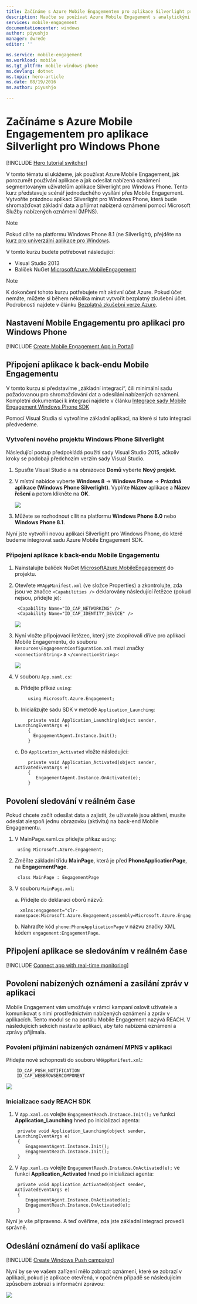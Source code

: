 ```yaml
---
title: Začínáme s Azure Mobile Engagementem pro aplikace Silverlight pro Windows Phone
description: Naučte se používat Azure Mobile Engagement s analytickými funkcemi a nabízenými oznámeními pro aplikace Silverlight pro Windows Phone
services: mobile-engagement
documentationcenter: windows
author: piyushjo
manager: dwrede
editor: ''

ms.service: mobile-engagement
ms.workload: mobile
ms.tgt_pltfrm: mobile-windows-phone
ms.devlang: dotnet
ms.topic: hero-article
ms.date: 08/19/2016
ms.author: piyushjo

---
```

# Začínáme s Azure Mobile Engagementem pro aplikace Silverlight pro Windows Phone
[!INCLUDE [Hero tutorial switcher](../../includes/mobile-engagement-hero-tutorial-switcher.md)]

V tomto tématu si ukážeme, jak používat Azure Mobile Engagement, jak porozumět používání aplikace a jak odesílat nabízená oznámení segmentovaným uživatelům aplikace Silverlight pro Windows Phone.
Tento kurz představuje scénář jednoduchého vysílání přes Mobile Engagement. Vytvoříte prázdnou aplikaci Silverlight pro Windows Phone, která bude shromažďovat základní data a přijímat nabízená oznámení pomocí Microsoft Služby nabízených oznámení (MPNS).

> [!NOTE]
> Pokud cílíte na platformu Windows Phone 8.1 (ne Silverlight), přejděte na [kurz pro univerzální aplikace pro Windows](mobile-engagement-windows-store-dotnet-get-started.md).
> 
> 

V tomto kurzu budete potřebovat následující:

* Visual Studio 2013
* Balíček NuGet [MicrosoftAzure.MobileEngagement]

> [!NOTE]
> K dokončení tohoto kurzu potřebujete mít aktivní účet Azure. Pokud účet nemáte, můžete si během několika minut vytvořit bezplatný zkušební účet. Podrobnosti najdete v článku [Bezplatná zkušební verze Azure](https://azure.microsoft.com/pricing/free-trial/?WT.mc_id=A0E0E5C02&amp;returnurl=http%3A%2F%2Fazure.microsoft.com%2Fen-us%2Fdocumentation%2Farticles%2Fmobile-engagement-windows-phone-get-started).
> 
> 

## <a id="setup-azme"></a>Nastavení Mobile Engagementu pro aplikaci pro Windows Phone
[!INCLUDE [Create Mobile Engagement App in Portal](../../includes/mobile-engagement-create-app-in-portal-new.md)]

## <a id="connecting-app"></a>Připojení aplikace k back-endu Mobile Engagementu
V tomto kurzu si představíme „základní integraci“, čili minimální sadu požadovanou pro shromažďování dat a odesílání nabízených oznámení. Kompletní dokumentaci k integraci najdete v článku [Integrace sady Mobile Engagement Windows Phone SDK](mobile-engagement-windows-phone-sdk-overview.md)

Pomocí Visual Studia si vytvoříme základní aplikaci, na které si tuto integraci předvedeme.

### Vytvoření nového projektu Windows Phone Silverlight
Následující postup předpokládá použití sady Visual Studio 2015, ačkoliv kroky se podobají předchozím verzím sady Visual Studio. 

1. Spusťte Visual Studio a na obrazovce **Domů** vyberte **Nový projekt**.
2. V místní nabídce vyberte **Windows 8** -> **Windows Phone** -> **Prázdná aplikace (Windows Phone Silverlight)**. Vyplňte **Název** aplikace a **Název řešení** a potom klikněte na **OK**.
   
    ![][1]
3. Můžete se rozhodnout cílit na platformu **Windows Phone 8.0** nebo **Windows Phone 8.1**.

Nyní jste vytvořili novou aplikaci Silverlight pro Windows Phone, do které budeme integrovat sadu Azure Mobile Engagement SDK.

### Připojení aplikace k back-endu Mobile Engagementu
1. Nainstalujte balíček NuGet [MicrosoftAzure.MobileEngagement] do projektu.
2. Otevřete `WMAppManifest.xml` (ve složce Properties) a zkontrolujte, zda jsou ve značce `<Capabilities />` deklarovány následující řetězce (pokud nejsou, přidejte je):
   
        <Capability Name="ID_CAP_NETWORKING" />
        <Capability Name="ID_CAP_IDENTITY_DEVICE" />
   
    ![][2]
3. Nyní vložte připojovací řetězec, který jste zkopírovali dříve pro aplikaci Mobile Engagementu, do souboru `Resources\EngagementConfiguration.xml` mezi značky `<connectionString>` a `</connectionString>`:
   
    ![][3]
4. V souboru `App.xaml.cs`:
   
    a. Přidejte příkaz `using`:
   
            using Microsoft.Azure.Engagement;
   
    b. Inicializujte sadu SDK v metodě `Application_Launching`:
   
            private void Application_Launching(object sender, LaunchingEventArgs e)
            {
              EngagementAgent.Instance.Init();
            }
   
    c. Do `Application_Activated` vložte následující:
   
            private void Application_Activated(object sender, ActivatedEventArgs e)
            {
               EngagementAgent.Instance.OnActivated(e);
            }

## <a id="monitor"></a>Povolení sledování v reálném čase
Pokud chcete začít odesílat data a zajistit, že uživatelé jsou aktivní, musíte odeslat alespoň jednu obrazovku (aktivitu) na back-end Mobile Engagementu.

1. V MainPage.xaml.cs přidejte příkaz `using`:
   
        using Microsoft.Azure.Engagement;
2. Změňte základní třídu **MainPage**, která je před **PhoneApplicationPage**, na **EngagementPage**.
   
        class MainPage : EngagementPage 
3. V souboru `MainPage.xml`:
   
    a. Přidejte do deklarací oborů názvů:
   
         xmlns:engagement="clr-namespace:Microsoft.Azure.Engagement;assembly=Microsoft.Azure.Engagement.EngagementAgent.WP"
   
    b. Nahraďte kód `phone:PhoneApplicationPage` v názvu značky XML kódem `engagement:EngagementPage`.

## <a id="monitor"></a>Připojení aplikace se sledováním v reálném čase
[!INCLUDE [Connect app with real-time monitoring](../../includes/mobile-engagement-connect-app-with-monitor.md)]

## <a id="integrate-push"></a>Povolení nabízených oznámení a zasílání zpráv v aplikaci
Mobile Engagement vám umožňuje v rámci kampaní oslovit uživatele a komunikovat s nimi prostřednictvím nabízených oznámení a zpráv v aplikacích. Tento modul se na portálu Mobile Engagement nazývá REACH.
V následujících sekcích nastavíte aplikaci, aby tato nabízená oznámení a zprávy přijímala.

### Povolení přijímání nabízených oznámení MPNS v aplikaci
Přidejte nové schopnosti do souboru `WMAppManifest.xml`:

        ID_CAP_PUSH_NOTIFICATION
        ID_CAP_WEBBROWSERCOMPONENT

   ![][5]

### Inicializace sady REACH SDK
1. V `App.xaml.cs` volejte `EngagementReach.Instance.Init();` ve funkci **Application_Launching** hned po inicializaci agenta:
   
        private void Application_Launching(object sender, LaunchingEventArgs e)
        {
           EngagementAgent.Instance.Init();
           EngagementReach.Instance.Init();
        }
2. V `App.xaml.cs` volejte `EngagementReach.Instance.OnActivated(e);` ve funkci **Application_Activated** hned po inicializaci agenta:
   
        private void Application_Activated(object sender, ActivatedEventArgs e)
        {
           EngagementAgent.Instance.OnActivated(e);
           EngagementReach.Instance.OnActivated(e);
        }

Nyní je vše připraveno. A teď ověříme, zda jste základní integraci provedli správně.

## <a id="send"></a>Odeslání oznámení do vaší aplikace
[!INCLUDE [Create Windows Push campaign](../../includes/mobile-engagement-windows-push-campaign.md)]

Nyní by se ve vašem zařízení mělo zobrazit oznámení, které se zobrazí v aplikaci, pokud je aplikace otevřená, v opačném případě se následujícím způsobem zobrazí s informační zprávou: 

![][6]

<!-- URLs. -->
[MicrosoftAzure.MobileEngagement]: http://go.microsoft.com/?linkid=9874664
[Dokumentace sady Mobile Engagement Windows Phone SDK]: ../mobile-engagement-windows-phone-integrate-engagement/

<!-- Images. -->
[1]: ./media/mobile-engagement-windows-phone-get-started/project-properties.png
[2]: ./media/mobile-engagement-windows-phone-get-started/wmappmanifest-capabilities.png
[3]: ./media/mobile-engagement-windows-phone-get-started/add-connection-string.png
[5]: ./media/mobile-engagement-windows-phone-get-started/reach-capabilities.png
[6]: ./media/mobile-engagement-windows-phone-get-started/push-screenshot.png



<!--HONumber=Oct16_HO3-->


